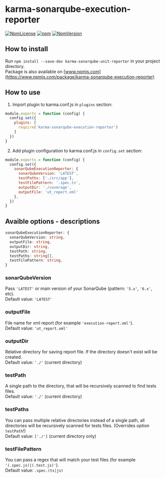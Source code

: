 # karma-sonarqube-execution-reporter

[![NpmLicense](https://img.shields.io/npm/l/karma-sonarqube-execution-reporter.svg)](https://opensource.org/licenses/MIT)
[![npm](https://img.shields.io/npm/dt/karma-sonarqube-execution-reporter.svg)](https://npmjs.com/package/karma-sonarqube-execution-reporter)
[![NpmVersion](https://img.shields.io/npm/v/karma-sonarqube-execution-reporter.svg)](https://npmjs.com/package/karma-sonarqube-execution-reporter)

## How to install

Run `npm install --save-dev karma-sonarqube-unit-reporter` in your project directory. <br>
Package is also available on [www.npmjs.com](https://www.npmjs.com/package/karma-sonarqube-execution-reporter)

## How to use

1. Import plugin to karma.conf.js in `plugins` section:

```js
module.exports = function (config) {
  config.set({
    plugins: [
      require('karma-sonarqube-execution-reporter')
    ]
  })
}
```

2. Add plugin configuration to karma.conf.js in `config.set` section:

```js
module.exports = function (config) {
  config.set({
    sonarQubeExecutionReporter: {
      sonarQubeVersion: 'LATEST',
      testPaths: ['./src/app'],
      testFilePattern: '.spec.ts',
      outputDir: './coverage',
      outputFile: 'ut_report.xml'
    },
  })
}
```

## Avaible options - descriptions
```ts
sonarQubeExecutionReporter: {
  sonarQubeVersion: string,
  outputFile: string,
  outputDir: string,
  testPath: string,
  testPaths: string[],
  testFilePattern: string,
}
```

### sonarQubeVersion

Pass `'LATEST'` or main version of your SonarQube (pattern: `'5.x'`, `'6.x'`, etc). <br>
Default value: `'LATEST'`

### outputFile

File name for xml report (for example `'execution-report.xml'`). <br>
Default value: `'ut_report.xml'`

### outputDir

Relative directory for saving report file. If the directory doesn't exist will be created. <br>
Default value: `'./'` (current directory)

### testPath

A single path to the directory, that will be recursively scanned to find tests files. <br>
Default value: `'./'` (current directory)

### testPaths

You can pass multiple relative directories instead of a single path, all directories will be recursively scanned for tests files. (Overrides option `testPath`!) <br>
Default value: `['./']` (current directory only)

### testFilePattern

You can pass a regex that will match your test files (for example `'(.spec.js)|(.test.js)'`). <br>
Default value: `.spec.(ts|js)`
